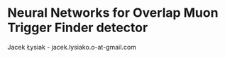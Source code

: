 # Neural Networks for Overlap Muon Trigger Finder detector

Jacek Łysiak - jacek.lysiako.o-at-gmail.com

